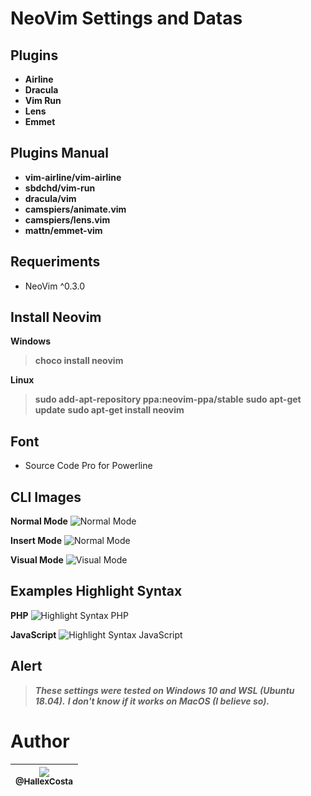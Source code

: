 # NeoVim Settings and Datas

## Plugins
* **Airline**
* **Dracula**
* **Vim Run**
* **Lens**
* **Emmet**

## Plugins Manual
* **vim-airline/vim-airline**
* **sbdchd/vim-run**
* **dracula/vim**
* **camspiers/animate.vim**
* **camspiers/lens.vim**
* **mattn/emmet-vim**

## Requeriments
* NeoVim ^0.3.0

## Install Neovim
**Windows**
> **choco install neovim**

**Linux**
> **sudo add-apt-repository ppa:neovim-ppa/stable**
> **sudo apt-get update**
> **sudo apt-get install neovim**

## Font
* Source Code Pro for Powerline

## CLI Images

**Normal Mode**
<img
    alt="Normal Mode"
    src="https://user-images.githubusercontent.com/55293671/83038001-dd3f7380-a012-11ea-92ff-6b102b5f9a5d.PNG">

**Insert Mode**
<img
    alt="Normal Mode"
    src="https://user-images.githubusercontent.com/55293671/83038022-e0d2fa80-a012-11ea-91a5-64672837b997.PNG">

**Visual Mode**
<img
    alt="Visual Mode"
    src="https://user-images.githubusercontent.com/55293671/83038019-e0d2fa80-a012-11ea-88e5-c0cdf44a06a8.PNG">

## Examples Highlight Syntax

**PHP**
<img
    alt="Highlight Syntax PHP"
    src="https://user-images.githubusercontent.com/55293671/83039048-0b718300-a014-11ea-9540-cf00fb668cad.PNG">

**JavaScript**
<img
    alt="Highlight Syntax JavaScript"
    src="https://user-images.githubusercontent.com/55293671/83039588-bf730e00-a014-11ea-98b0-f44768f11020.PNG">

## Alert

> ***These settings were tested on Windows 10 and WSL (Ubuntu 18.04).***
> ***I don't know if it works on MacOS (I believe so).***

# Author
| [<img src="https://avatars2.githubusercontent.com/u/55293671?s=200&v=4"><br><sub>@HallexCosta</sub>](https://github.com/HallexCosta) |
| :---: |